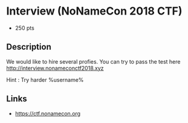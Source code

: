 # Interview (NoNameCon 2018 CTF)
* 250 pts

## Description
>>>
We would like to hire several profies. You can try to pass the test here http://interview.nonameconctf2018.xyz

Hint : Try harder %username%
>>>

## Links
* https://ctf.nonamecon.org
